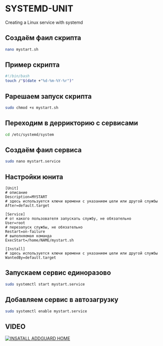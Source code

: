 # SYSTEMD-UNIT
Creating a Linux service with systemd



## Создаём фаил скрипта
```bash
nano mystart.sh
```
## Пример скрипта
```bash
#!/bin/bash
touch /"$(date +"%d-%m-%Y-%r")"
```
## Рарешаем запуск скрипта
```bash
sudo chmod +x mystart.sh
```
## Переходим в деррикторию с сервисами
```bash
cd /etc/systemd/system
```
## Создаём фаил сервиса
```bash
sudo nano mystart.service
```

## Настройки юнита
```console
[Unit]
# описание
Description=MYSTART
# здесь используется ключи времени с указанием цели или другой службы
After=default.target

[Service]
# от какого пользователя запускать службу, не обязательно
User=root
# перезапуск службы, не обязательно
Restart=on-failure
# выполняемая команда
ExecStart=/home/NAME/mystart.sh

[Install]
# здесь используется ключи времени с указанием цели или другой службы
WantedBy=default.target
```
## Запускаем сервис единоразово
```bash
sudo systemctl start mystart.service
```
## Добавляем сервис в автозагрузку
```bash
sudo systemctl enable mystart.service
```

## VIDEO

[![INSATALL ADDGUARD HOME](https://i.ytimg.com/vi/yfq1H9bT8c4/hqdefault.jpg)](https://youtu.be/A4FTz2vLCMo)
